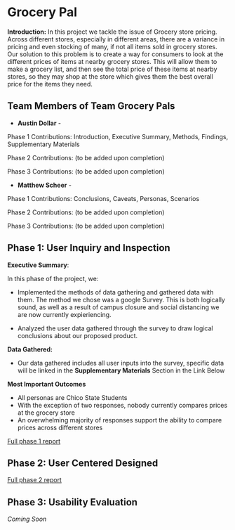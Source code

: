 # Grocery Pal

**Introduction:**
In this project we tackle the issue of Grocery store pricing. Across different stores, especially in different areas,
there are a variance in pricing and even stocking of many, if not all items sold in grocery stores. Our solution to this
problem is to create a way for consumers to look at the different prices of items at nearby grocery stores. This will allow them to make a grocery list, and then see the total price of these items at nearby stores, so they may shop at the store which gives them the best overall price for the items they need.  

## Team Members of Team Grocery Pals

* **Austin Dollar** - 

Phase 1 Contributions:
Introduction,
Executive Summary,
Methods,
Findings,
Supplementary Materials

Phase 2 Contributions:
(to be added upon completion)

Phase 3 Contributions:
(to be added upon completion)

* **Matthew Scheer** - 

Phase 1 Contributions:
Conclusions,
Caveats,
Personas,
Scenarios

Phase 2 Contributions:
(to be added upon completion)

Phase 3 Contributions:
(to be added upon completion)

## Phase 1: User Inquiry and Inspection

**Executive Summary**:

In this phase of the project, we:

* Implemented the methods of data gathering and gathered data with them. The method we chose was a google Survey. This is both logically sound, as well as a result of campus closure and social distancing we are now currently expieriencing.

* Analyzed the user data gathered through the survey to draw logical conclusions about our proposed product.

**Data Gathered:**

* Our data gathered includes all user inputs into the survey, specific data will be linked in the **Supplementary Materials** Section in the Link Below

**Most Important Outcomes**

* All personas are Chico State Students
* With the exception of two responses, nobody currently compares prices at the grocery store
* An overwhelming majority of responses support the ability to compare prices across different stores

[Full phase 1 report](phase1/)

## Phase 2: User Centered Designed
[Full phase 2 report](phase2/)

## Phase 3: Usability Evaluation

*Coming Soon*
